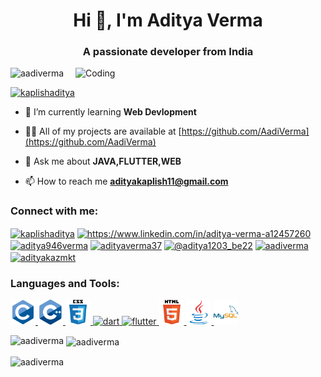 

<h1 align="center">Hi 👋, I'm Aditya Verma</h1>
<h3 align="center">A passionate developer from India</h3>
<img align="right" alt="Coding" width="400" src="https://media.tenor.com/rePDfDWO3XoAAAAd/hacking.gif">
<p align="left"> <img src="https://komarev.com/ghpvc/?username=aadiverma&label=Profile%20views&color=0e75b6&style=flat" alt="aadiverma" /> </p>

<p align="left"> <a href="https://twitter.com/kaplishaditya" target="blank"><img src="https://img.shields.io/twitter/follow/kaplishaditya?logo=twitter&style=for-the-badge" alt="kaplishaditya" /></a> </p>

- 🌱 I’m currently learning **Web Devlopment**

- 👨‍💻 All of my projects are available at [https://github.com/AadiVerma](https://github.com/AadiVerma)

- 💬 Ask me about **JAVA,FLUTTER,WEB**

- 📫 How to reach me **adityakaplish11@gmail.com**

<h3 align="left">Connect with me:</h3>
<p align="left">
<a href="https://twitter.com/kaplishaditya" target="blank"><img align="center" src="https://raw.githubusercontent.com/rahuldkjain/github-profile-readme-generator/master/src/images/icons/Social/twitter.svg" alt="kaplishaditya" height="30" width="40" /></a>
<a href="https://linkedin.com/in/https://www.linkedin.com/in/aditya-verma-a12457260" target="blank"><img align="center" src="https://raw.githubusercontent.com/rahuldkjain/github-profile-readme-generator/master/src/images/icons/Social/linked-in-alt.svg" alt="https://www.linkedin.com/in/aditya-verma-a12457260" height="30" width="40" /></a>
<a href="https://instagram.com/aditya946verma" target="blank"><img align="center" src="https://raw.githubusercontent.com/rahuldkjain/github-profile-readme-generator/master/src/images/icons/Social/instagram.svg" alt="aditya946verma" height="30" width="40" /></a>
<a href="https://www.codechef.com/users/adityaverma37" target="blank"><img align="center" src="https://cdn.jsdelivr.net/npm/simple-icons@3.1.0/icons/codechef.svg" alt="adityaverma37" height="30" width="40" /></a>
<a href="https://www.hackerrank.com/@aditya1203_be22" target="blank"><img align="center" src="https://raw.githubusercontent.com/rahuldkjain/github-profile-readme-generator/master/src/images/icons/Social/hackerrank.svg" alt="@aditya1203_be22" height="30" width="40" /></a>
<a href="[https://www.leetcode.com/aadiverma](https://leetcode.com/VermaAadi/)" target="blank"><img align="center" src="https://raw.githubusercontent.com/rahuldkjain/github-profile-readme-generator/master/src/images/icons/Social/leet-code.svg" alt="aadiverma" height="30" width="40" /></a>
<a href="https://auth.geeksforgeeks.org/user/adityakazmkt" target="blank"><img align="center" src="https://raw.githubusercontent.com/rahuldkjain/github-profile-readme-generator/master/src/images/icons/Social/geeks-for-geeks.svg" alt="adityakazmkt" height="30" width="40" /></a>
</p>

<h3 align="left">Languages and Tools:</h3>
<p align="left"> <a href="https://www.cprogramming.com/" target="_blank" rel="noreferrer"> <img src="https://raw.githubusercontent.com/devicons/devicon/master/icons/c/c-original.svg" alt="c" width="40" height="40"/> </a> <a href="https://www.w3schools.com/cpp/" target="_blank" rel="noreferrer"> <img src="https://raw.githubusercontent.com/devicons/devicon/master/icons/cplusplus/cplusplus-original.svg" alt="cplusplus" width="40" height="40"/> </a> <a href="https://www.w3schools.com/css/" target="_blank" rel="noreferrer"> <img src="https://raw.githubusercontent.com/devicons/devicon/master/icons/css3/css3-original-wordmark.svg" alt="css3" width="40" height="40"/> </a> <a href="https://dart.dev" target="_blank" rel="noreferrer"> <img src="https://www.vectorlogo.zone/logos/dartlang/dartlang-icon.svg" alt="dart" width="40" height="40"/> </a> <a href="https://flutter.dev" target="_blank" rel="noreferrer"> <img src="https://www.vectorlogo.zone/logos/flutterio/flutterio-icon.svg" alt="flutter" width="40" height="40"/> </a> <a href="https://www.w3.org/html/" target="_blank" rel="noreferrer"> <img src="https://raw.githubusercontent.com/devicons/devicon/master/icons/html5/html5-original-wordmark.svg" alt="html5" width="40" height="40"/> </a> <a href="https://www.java.com" target="_blank" rel="noreferrer"> <img src="https://raw.githubusercontent.com/devicons/devicon/master/icons/java/java-original.svg" alt="java" width="40" height="40"/> </a> <a href="https://www.mysql.com/" target="_blank" rel="noreferrer"> <img src="https://raw.githubusercontent.com/devicons/devicon/master/icons/mysql/mysql-original-wordmark.svg" alt="mysql" width="40" height="40"/> </a> </p>

<p><img align="left" src="https://github-readme-stats.vercel.app/api/top-langs?username=aadiverma&show_icons=true&locale=en&layout=compact" alt="aadiverma" /></p>

<p>&nbsp;<img align="center" src="https://github-readme-stats.vercel.app/api?username=aadiverma&show_icons=true&locale=en" alt="aadiverma" /></p>

<p><img align="center" src="https://github-readme-streak-stats.herokuapp.com/?user=aadiverma&" alt="aadiverma" /></p>

